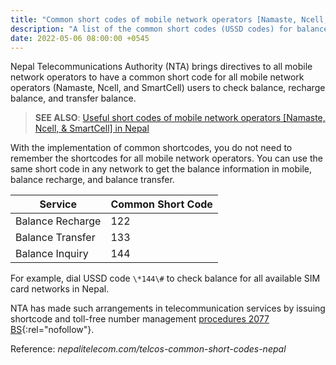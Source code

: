 ```yaml
---
title: "Common short codes of mobile network operators [Namaste, Ncell, & SmartCell] in Nepal"
description: "A list of the common short codes (USSD codes) for balance recharge, balance transfer, and balance inquiry of mobile service providers operating in Nepal."
date: 2022-05-06 08:00:00 +0545
---
```


Nepal Telecommunications Authority (NTA) brings directives to all mobile network operators to have a common short code for all mobile network operators (Namaste, Ncell, and SmartCell) users to check balance, recharge balance, and transfer balance.

> **SEE ALSO**: [Useful short codes of mobile network operators [Namaste, Ncell, & SmartCell] in Nepal](/useful-short-codes-of-mobile-network-operators-in-nepal/)

With the implementation of common shortcodes, you do not need to remember the shortcodes for all mobile network operators. You can use the same short code in any network to get the balance information in mobile, balance recharge, and balance transfer.

| Service          | Common Short Code |
| ---------------- | ----------------- |
| Balance Recharge | 122               |
| Balance Transfer | 133               |
| Balance Inquiry  | 144               |

For example, dial USSD code `\*144\#` to check balance for all available SIM card networks in Nepal.

NTA has made such arrangements in telecommunication services by issuing shortcode and toll-free number management [procedures 2077 BS](https://drive.google.com/file/d/1gvzyk_Cd1RAnN1w0V0cVCFLkkw_DIwl4/view){:rel="nofollow"}.

Reference: _nepalitelecom.com/telcos-common-short-codes-nepal_
